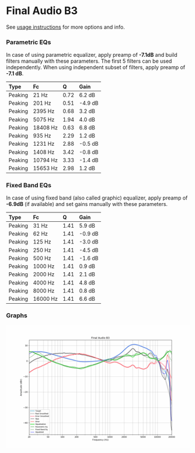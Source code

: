 # Final Audio B3
See [usage instructions](https://github.com/jaakkopasanen/AutoEq#usage) for more options and info.

### Parametric EQs
In case of using parametric equalizer, apply preamp of **-7.1dB** and build filters manually
with these parameters. The first 5 filters can be used independently.
When using independent subset of filters, apply preamp of **-7.1 dB**.

| Type    | Fc       |    Q | Gain    |
|:--------|:---------|:-----|:--------|
| Peaking | 21 Hz    | 0.72 | 6.2 dB  |
| Peaking | 201 Hz   | 0.51 | -4.9 dB |
| Peaking | 2395 Hz  | 0.68 | 3.2 dB  |
| Peaking | 5075 Hz  | 1.94 | 4.0 dB  |
| Peaking | 18408 Hz | 0.63 | 6.8 dB  |
| Peaking | 935 Hz   | 2.29 | 1.2 dB  |
| Peaking | 1231 Hz  | 2.88 | -0.5 dB |
| Peaking | 1408 Hz  | 3.42 | -0.8 dB |
| Peaking | 10794 Hz | 3.33 | -1.4 dB |
| Peaking | 15653 Hz | 2.98 | 1.2 dB  |

### Fixed Band EQs
In case of using fixed band (also called graphic) equalizer, apply preamp of **-6.9dB**
(if available) and set gains manually with these parameters.

| Type    | Fc       |    Q | Gain    |
|:--------|:---------|:-----|:--------|
| Peaking | 31 Hz    | 1.41 | 5.9 dB  |
| Peaking | 62 Hz    | 1.41 | -0.9 dB |
| Peaking | 125 Hz   | 1.41 | -3.0 dB |
| Peaking | 250 Hz   | 1.41 | -4.5 dB |
| Peaking | 500 Hz   | 1.41 | -1.6 dB |
| Peaking | 1000 Hz  | 1.41 | 0.9 dB  |
| Peaking | 2000 Hz  | 1.41 | 2.1 dB  |
| Peaking | 4000 Hz  | 1.41 | 4.8 dB  |
| Peaking | 8000 Hz  | 1.41 | 0.8 dB  |
| Peaking | 16000 Hz | 1.41 | 6.6 dB  |

### Graphs
![](./Final%20Audio%20B3.png)